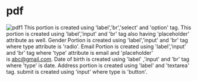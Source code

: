 # pdf
![pdf1](https://github.com/Ashmeet1999/pdf/assets/127505055/bba34e91-3593-4a7e-b485-33d1d5fa75e4)
This portion is created using 'label','br','select' and 'option' tag.
This portion is created using 'label','input' and 'br' tag also having 'placeholder' attribute as well.
Gender Portion is created using 'label','input' and 'br' tag where type attribute is 'radio'. Email Portion is created using 'label','input' and 'br' tag where 'type' attribute is email and 'placeholder' is abc@gmail.com.
Date of birth is created using 'label' ,'input' and 'br' tag where 'type' is date.
Address portion is created using 'label' and 'textarea' tag. submit is created using 'input' where type is 'button'.
